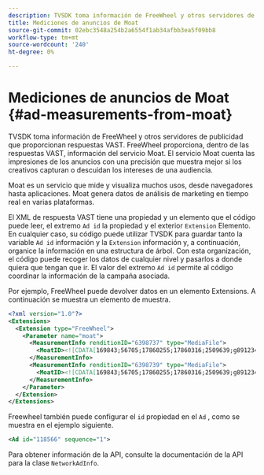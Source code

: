 ```yaml
---
description: TVSDK toma información de FreeWheel y otros servidores de publicidad que proporcionan respuestas VAST. FreeWheel proporciona, dentro de las respuestas VAST, información del servicio Moat. El servicio Moat cuenta las impresiones de los anuncios con una precisión que muestra mejor si los creativos capturan o descuidan los intereses de una audiencia.
title: Mediciones de anuncios de Moat
source-git-commit: 02ebc3548a254b2a6554f1ab34afbb3ea5f09bb8
workflow-type: tm+mt
source-wordcount: '240'
ht-degree: 0%

---
```


# Mediciones de anuncios de Moat {#ad-measurements-from-moat}

TVSDK toma información de FreeWheel y otros servidores de publicidad que proporcionan respuestas VAST. FreeWheel proporciona, dentro de las respuestas VAST, información del servicio Moat. El servicio Moat cuenta las impresiones de los anuncios con una precisión que muestra mejor si los creativos capturan o descuidan los intereses de una audiencia.

Moat es un servicio que mide y visualiza muchos usos, desde navegadores hasta aplicaciones. Moat genera datos de análisis de marketing en tiempo real en varias plataformas.

El XML de respuesta VAST tiene una propiedad y un elemento que el código puede leer, el extremo `Ad id` la propiedad y el exterior `Extension` Elemento. En cualquier caso, su código puede utilizar TVSDK para guardar tanto la variable `Ad id` información y la `Extension` información y, a continuación, organice la información en una estructura de árbol. Con esta organización, el código puede recoger los datos de cualquier nivel y pasarlos a donde quiera que tengan que ir. El valor del extremo `Ad id` permite al código coordinar la información de la campaña asociada.

Por ejemplo, FreeWheel puede devolver datos en un elemento Extensions. A continuación se muestra un elemento de muestra.

```xml
<?xml version="1.0"?> 
<Extensions> 
  <Extension type="FreeWheel"> 
    <Parameter name="moat"> 
      <MeasurementInfo renditionID="6398737" type="MediaFile"> 
        <MoatID><![CDATA[169843;56705;17860255;17860316;2509639;g8912342;103311138;g436558;530633]]></MoatID> 
      </MeasurementInfo> 
      <MeasurementInfo renditionID="6398739" type="MediaFile"> 
        <MoatID><![CDATA[169843;56705;17860255;17860316;2509639;g8912342;103311138;g436558;530633]]></MoatID> 
      </MeasurementInfo> 
    </Parameter> 
  </Extension> 
</Extensions> 
```

Freewheel también puede configurar el `id` propiedad en el `Ad` , como se muestra en el ejemplo siguiente.

```xml
<Ad id="118566" sequence="1">
```

Para obtener información de la API, consulte la documentación de la API para la clase `NetworkAdInfo`.
